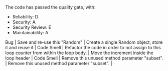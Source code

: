 The code has passed the quality gate, with:
- Reliability: D
- Security: A
- Security Review: E
- Maintainability: A 

Bug | Save and re-use this "Random" | Create a single Random object, store it and reuse it |
Code Smell | Refactor the code in order to not assign to this loop counter from within the loop body. | Move the increment inside the loop header |
Code Smell | Remove this unused method parameter "subset". | Remove this unused method parameter "subset". |






